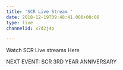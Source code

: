 ```yaml
---
title: 'SCR Live Stream '
date: 2018-12-19T09:48:41.000+00:00
type: live
channelid: x7d2j4p

---
```

Watch SCR Live streams Here

NEXT EVENT: SCR 3RD YEAR ANNIVERSARY